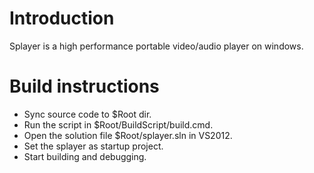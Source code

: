 # Introduction #

Splayer is a high performance portable video/audio player on windows.


# Build instructions #

  * Sync source code to $Root dir.
  * Run the script in $Root/BuildScript/build.cmd.
  * Open the solution file $Root/splayer.sln in VS2012.
  * Set the splayer as startup project.
  * Start building and debugging.